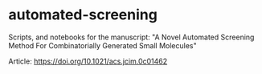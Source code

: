 # automated-screening
Scripts, and notebooks for the manuscript: "A Novel Automated Screening Method For Combinatorially Generated Small Molecules"

Article: https://doi.org/10.1021/acs.jcim.0c01462
